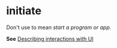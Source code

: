 # initiate

Don't use to mean *start a program or app.* 

**See** [Describing interactions with UI](https://worldready.cloudapp.net/Styleguide/Read?id=2700&topicid=26472)
